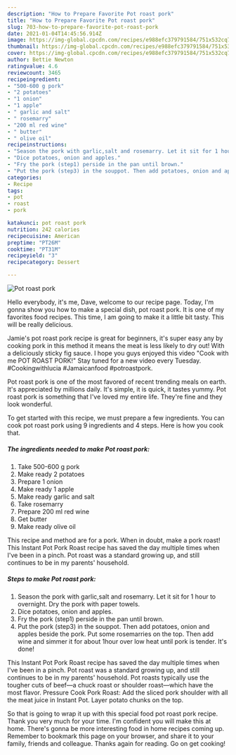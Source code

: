 ```yaml
---
description: "How to Prepare Favorite Pot roast pork"
title: "How to Prepare Favorite Pot roast pork"
slug: 703-how-to-prepare-favorite-pot-roast-pork
date: 2021-01-04T14:45:56.914Z
image: https://img-global.cpcdn.com/recipes/e988efc379791584/751x532cq70/pot-roast-pork-recipe-main-photo.jpg
thumbnail: https://img-global.cpcdn.com/recipes/e988efc379791584/751x532cq70/pot-roast-pork-recipe-main-photo.jpg
cover: https://img-global.cpcdn.com/recipes/e988efc379791584/751x532cq70/pot-roast-pork-recipe-main-photo.jpg
author: Bettie Newton
ratingvalue: 4.6
reviewcount: 3465
recipeingredient:
- "500-600 g pork"
- "2 potatoes"
- "1 onion"
- "1 apple"
- " garlic and salt"
- " rosemarry"
- "200 ml red wine"
- " butter"
- " olive oil"
recipeinstructions:
- "Season the pork with garlic,salt and rosemarry. Let it sit for 1 hour to overnight. Dry the pork with paper towels."
- "Dice potatoes, onion and apples."
- "Fry the pork (step1) perside in the pan until brown."
- "Put the pork (step3) in the souppot. Then add potatoes, onion and apples beside the pork. Put some rosemarries on the top. Then add wine and simmer it for about 1hour over low heat until pork is tender. It&#39;s done!"
categories:
- Recipe
tags:
- pot
- roast
- pork

katakunci: pot roast pork 
nutrition: 242 calories
recipecuisine: American
preptime: "PT26M"
cooktime: "PT31M"
recipeyield: "3"
recipecategory: Dessert

---
```



![Pot roast pork](https://img-global.cpcdn.com/recipes/e988efc379791584/751x532cq70/pot-roast-pork-recipe-main-photo.jpg)

Hello everybody, it's me, Dave, welcome to our recipe page. Today, I'm gonna show you how to make a special dish, pot roast pork. It is one of my favorites food recipes. This time, I am going to make it a little bit tasty. This will be really delicious.

Jamie&#39;s pot roast pork recipe is great for beginners, it&#39;s super easy any by cooking pork in this method it means the meat is less likely to dry out! With a deliciously sticky fig sauce. I hope you guys enjoyed this video &#34;Cook with me POT ROAST PORK!&#34; Stay tuned for a new video every Tuesday. #Cookingwithlucia #Jamaicanfood #potroastpork.

Pot roast pork is one of the most favored of recent trending meals on earth. It's appreciated by millions daily. It's simple, it is quick, it tastes yummy. Pot roast pork is something that I've loved my entire life. They're fine and they look wonderful.


To get started with this recipe, we must prepare a few ingredients. You can cook pot roast pork using 9 ingredients and 4 steps. Here is how you cook that.

<!--inarticleads1-->

##### The ingredients needed to make Pot roast pork:

1. Take 500-600 g pork
1. Make ready 2 potatoes
1. Prepare 1 onion
1. Make ready 1 apple
1. Make ready  garlic and salt
1. Take  rosemarry
1. Prepare 200 ml red wine
1. Get  butter
1. Make ready  olive oil


This recipe and method are for a pork. When in doubt, make a pork roast! This Instant Pot Pork Roast recipe has saved the day multiple times when I&#39;ve been in a pinch. Pot roast was a standard growing up, and still continues to be in my parents&#39; household. 

<!--inarticleads2-->

##### Steps to make Pot roast pork:

1. Season the pork with garlic,salt and rosemarry. Let it sit for 1 hour to overnight. Dry the pork with paper towels.
1. Dice potatoes, onion and apples.
1. Fry the pork (step1) perside in the pan until brown.
1. Put the pork (step3) in the souppot. Then add potatoes, onion and apples beside the pork. Put some rosemarries on the top. Then add wine and simmer it for about 1hour over low heat until pork is tender. It&#39;s done!


This Instant Pot Pork Roast recipe has saved the day multiple times when I&#39;ve been in a pinch. Pot roast was a standard growing up, and still continues to be in my parents&#39; household. Pot roasts typically use the tougher cuts of beef—a chuck roast or shoulder roast—which have the most flavor. Pressure Cook Pork Roast: Add the sliced pork shoulder with all the meat juice in Instant Pot. Layer potato chunks on the top. 

So that is going to wrap it up with this special food pot roast pork recipe. Thank you very much for your time. I'm confident you will make this at home. There's gonna be more interesting food in home recipes coming up. Remember to bookmark this page on your browser, and share it to your family, friends and colleague. Thanks again for reading. Go on get cooking!
